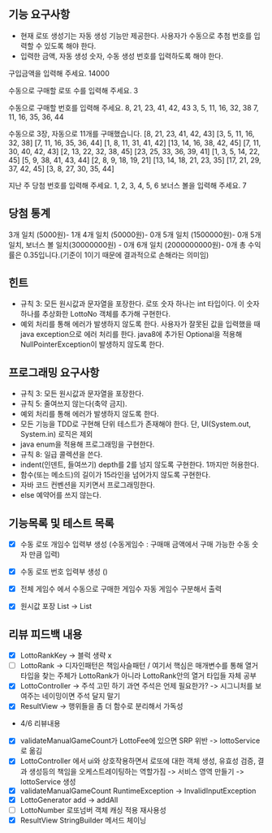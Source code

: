 ## 기능 요구사항
* 현재 로또 생성기는 자동 생성 기능만 제공한다. 사용자가 수동으로 추첨 번호를 입력할 수 있도록 해야 한다.
* 입력한 금액, 자동 생성 숫자, 수동 생성 번호를 입력하도록 해야 한다.

구입금액을 입력해 주세요.
14000

수동으로 구매할 로또 수를 입력해 주세요.
3

수동으로 구매할 번호를 입력해 주세요.
8, 21, 23, 41, 42, 43
3, 5, 11, 16, 32, 38
7, 11, 16, 35, 36, 44

수동으로 3장, 자동으로 11개를 구매했습니다.
[8, 21, 23, 41, 42, 43]
[3, 5, 11, 16, 32, 38]
[7, 11, 16, 35, 36, 44]
[1, 8, 11, 31, 41, 42]
[13, 14, 16, 38, 42, 45]
[7, 11, 30, 40, 42, 43]
[2, 13, 22, 32, 38, 45]
[23, 25, 33, 36, 39, 41]
[1, 3, 5, 14, 22, 45]
[5, 9, 38, 41, 43, 44]
[2, 8, 9, 18, 19, 21]
[13, 14, 18, 21, 23, 35]
[17, 21, 29, 37, 42, 45]
[3, 8, 27, 30, 35, 44]

지난 주 당첨 번호를 입력해 주세요.
1, 2, 3, 4, 5, 6
보너스 볼을 입력해 주세요.
7

당첨 통계
---------
3개 일치 (5000원)- 1개
4개 일치 (50000원)- 0개
5개 일치 (1500000원)- 0개
5개 일치, 보너스 볼 일치(30000000원) - 0개
6개 일치 (2000000000원)- 0개
총 수익률은 0.35입니다.(기준이 1이기 때문에 결과적으로 손해라는 의미임)


## 힌트
* 규칙 3: 모든 원시값과 문자열을 포장한다.
  로또 숫자 하나는 int 타입이다. 이 숫자 하나를 추상화한 LottoNo 객체를 추가해 구현한다.
* 예외 처리를 통해 에러가 발생하지 않도록 한다.
  사용자가 잘못된 값을 입력했을 때 java exception으로 에러 처리를 한다.
  java8에 추가된 Optional을 적용해 NullPointerException이 발생하지 않도록 한다.

## 프로그래밍 요구사항
* 규칙 3: 모든 원시값과 문자열을 포장한다.
* 규칙 5: 줄여쓰지 않는다(축약 금지).
* 예외 처리를 통해 에러가 발생하지 않도록 한다.
* 모든 기능을 TDD로 구현해 단위 테스트가 존재해야 한다. 단, UI(System.out, System.in) 로직은 제외
* java enum을 적용해 프로그래밍을 구현한다.
* 규칙 8: 일급 콜렉션을 쓴다.
* indent(인덴트, 들여쓰기) depth를 2를 넘지 않도록 구현한다. 1까지만 허용한다.
* 함수(또는 메소드)의 길이가 15라인을 넘어가지 않도록 구현한다.
* 자바 코드 컨벤션을 지키면서 프로그래밍한다.
* else 예약어를 쓰지 않는다.


## 기능목록 및 테스트 목록
- [x] 수동 로또 개임수 입력부 생성 (수동게임수 : 구매매 금액에서 구매 가능한 수동 숫자 만큼 입력)
- [x] 수동 로또 번호 입력부 생성 ()  
- [x] 전체 게임수 에서 수동으로 구매한 게임수 자동 게임수 구분해서 출력
- [x] 원시값 포장 List<Integer> -> List<LottoNumber>


## 리뷰 피드백 내용
- [x] LottoRankKey -> 블럭 생략 x
- [ ] LottoRank -> 디자인패턴은 책임사슬패턴 / 여기서 핵심은 매개변수를 통해 열거타입을 찾는 주체가 LottoRank가 아니라 LottoRank안의 열거 타입들 자체 공부
- [x] LottoController -> 주석 고민 하기 과연 주석은 언제 필요한가? -> 시그니처를 보여주는 네이밍이면 주석 달지 말기
- [x] ResultView -> 행위들을 좀 더 함수로 분리해서 가독성 
- 4/6 리뷰내용
- [x] validateManualGameCount가 LottoFee에 있으면 SRP 위반 -> lottoService로 옮김
- [x] LottoController 에서 ui와 상호작용하면서 로또에 대한 객체 생성, 유효성 검증, 결과 생성등의 책임을 오케스트레이팅하는 역할가짐 -> 서비스 영역 만들기 -> lottoService 생성
- [x] validateManualGameCount RuntimeException -> InvalidInputException
- [x] LottoGenerator add -> addAll
- [ ] LottoNumber 로또넘버 객체 캐싱 적용 재사용성 
- [x] ResultView StringBuilder 메서드 체이닝